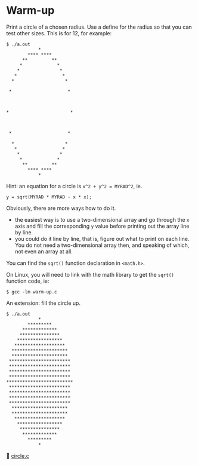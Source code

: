 # Warm-up

Print a circle of a chosen radius.  Use a define for the radius so that you can
test other sizes.  This is for 12, for example:

```
$ ./a.out
            *
        **** ****
      **         **
     *             *
    *               *
   *                 *
  *                   *

 *                     *



*                       *



 *                     *

  *                   *
   *                 *
    *               *
     *             *
      **         **
        **** ****
            *
```

Hint: an equation for a circle is `x^2 + y^2 = MYRAD^2`, ie.

```
y = sqrt(MYRAD * MYRAD - x * x);
```

Obviously, there are more ways how to do it.

- the easiest way is to use a two-dimensional array and go through the `x` axis
  and fill the corresponding `y` value before printing out the array line by
  line.
- you could do it line by line, that is, figure out what to print on each line.
  You do not need a two-dimensional array then, and speaking of which, not even
  an array at all.

You can find the `sqrt()` function declaration in `<math.h>`.

On Linux, you will need to link with the math library to get the `sqrt()`
function code, ie:

```
$ gcc -lm warm-up.c
```

An extension: fill the circle up.

```
$ ./a.out
            *
        *********
      *************
     ***************
    *****************
   *******************
  *********************
  *********************
 ***********************
 ***********************
 ***********************
 ***********************
*************************
 ***********************
 ***********************
 ***********************
 ***********************
  *********************
  *********************
   *******************
    *****************
     ***************
      *************
        *********
            *
```

:eyes: [circle.c](/src/circle.c)
